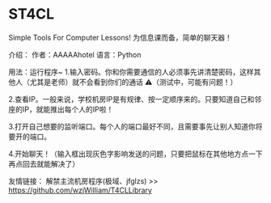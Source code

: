# ST4CL
Simple Tools For Computer Lessons!
为信息课而备，简单的聊天器！

介绍：
作者：AAAAAhotel
语言：Python

用法：运行程序~
1.输入密码。你和你需要通信的人必须事先讲清楚密码，这样其他人（尤其是老师）就不会看到你们的通话   ⚠（测试中，可能有问题！）

2.查看IP。一般来说，学校机房IP是有规律、按一定顺序来的。只要知道自己和邻座的IP，就能推出每个人的IP啦！

3.打开自己想要的监听端口。每个人的端口最好不同，且需要事先让别人知道你将要开的端口。

4.开始聊天！（输入框出现灰色字影响发送的问题，只要把鼠标在其他地方点一下再点回去就能解决了）

友情链接：
解禁主流机房程序(极域、jfglzs) >> https://github.com/wzjWilliam/T4CLLibrary
